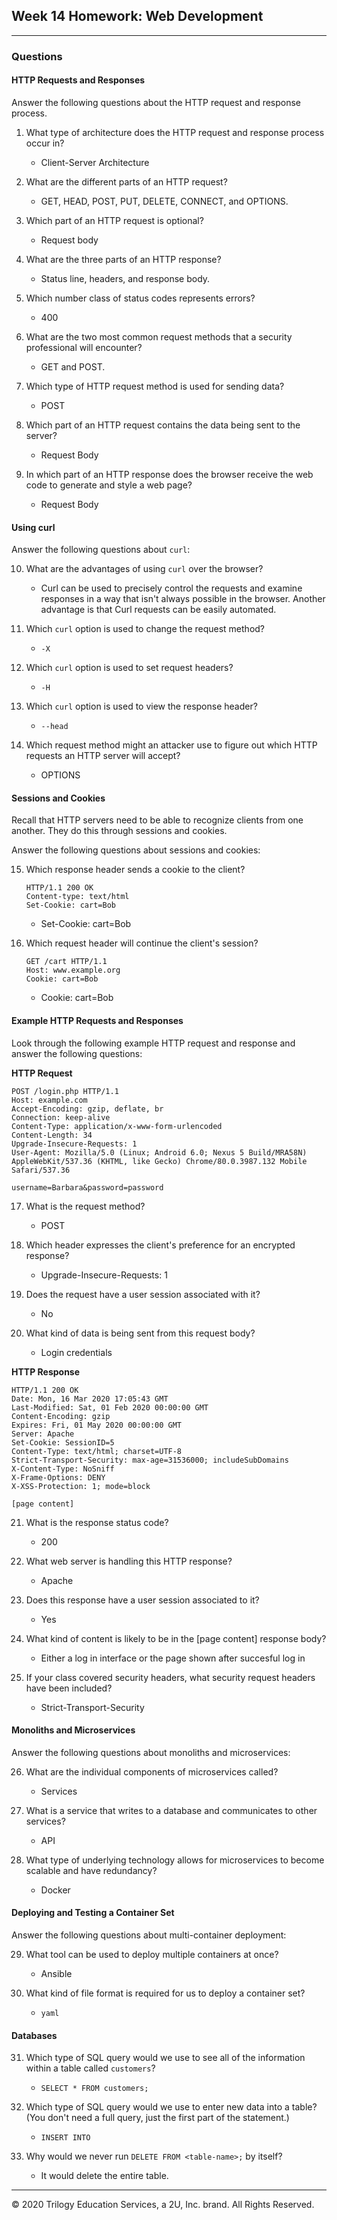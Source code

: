 ## Week 14 Homework: Web Development

---

### Questions 

#### HTTP Requests and Responses

Answer the following questions about the HTTP request and response process.

1. What type of architecture does the HTTP request and response process occur in?
    - Client-Server Architecture

2. What are the different parts of an HTTP request? 
    - GET, HEAD, POST, PUT, DELETE, CONNECT, and OPTIONS.

3. Which part of an HTTP request is optional?
    - Request body

4. What are the three parts of an HTTP response?
    - Status line, headers, and response body.

5. Which number class of status codes represents errors?
    - 400

6. What are the two most common request methods that a security professional will encounter?
    - GET and POST.

7. Which type of HTTP request method is used for sending data?
    - POST

8. Which part of an HTTP request contains the data being sent to the server?
    - Request Body

9. In which part of an HTTP response does the browser receive the web code to generate and style a web page?
    - Request Body


#### Using curl

Answer the following questions about `curl`:

10. What are the advantages of using `curl` over the browser?
    - Curl can be used to precisely control the requests and examine responses in a way that isn't always possible in the browser. Another advantage is that Curl requests can be easily automated.

11. Which `curl` option is used to change the request method?
    - `-X`

12. Which `curl` option is used to set request headers?
    - `-H`

13. Which `curl` option is used to view the response header?
    - `--head`

14. Which request method might an attacker use to figure out which HTTP requests an HTTP server will accept?
    - OPTIONS

#### Sessions and Cookies

Recall that HTTP servers need to be able to recognize clients from one another. They do this through sessions and cookies.

Answer the following questions about sessions and cookies:

15. Which response header sends a cookie to the client?

    ```HTTP
    HTTP/1.1 200 OK
    Content-type: text/html
    Set-Cookie: cart=Bob
    ```
    - Set-Cookie: cart=Bob

16. Which request header will continue the client's session?

    ```HTTP
    GET /cart HTTP/1.1
    Host: www.example.org
    Cookie: cart=Bob
    ```
    - Cookie: cart=Bob
    

#### Example HTTP Requests and Responses

Look through the following example HTTP request and response and answer the following questions:

**HTTP Request**

```HTTP
POST /login.php HTTP/1.1
Host: example.com
Accept-Encoding: gzip, deflate, br
Connection: keep-alive
Content-Type: application/x-www-form-urlencoded
Content-Length: 34
Upgrade-Insecure-Requests: 1
User-Agent: Mozilla/5.0 (Linux; Android 6.0; Nexus 5 Build/MRA58N) AppleWebKit/537.36 (KHTML, like Gecko) Chrome/80.0.3987.132 Mobile Safari/537.36

username=Barbara&password=password
```

17. What is the request method?
    - POST

18. Which header expresses the client's preference for an encrypted response?
    - Upgrade-Insecure-Requests: 1

19. Does the request have a user session associated with it?
    - No

20. What kind of data is being sent from this request body?
    - Login credentials

**HTTP Response**

```HTTP
HTTP/1.1 200 OK
Date: Mon, 16 Mar 2020 17:05:43 GMT
Last-Modified: Sat, 01 Feb 2020 00:00:00 GMT
Content-Encoding: gzip
Expires: Fri, 01 May 2020 00:00:00 GMT
Server: Apache
Set-Cookie: SessionID=5
Content-Type: text/html; charset=UTF-8
Strict-Transport-Security: max-age=31536000; includeSubDomains
X-Content-Type: NoSniff
X-Frame-Options: DENY
X-XSS-Protection: 1; mode=block

[page content]
```

21. What is the response status code?
    - 200

22. What web server is handling this HTTP response?
    - Apache

23. Does this response have a user session associated to it?
    - Yes

24. What kind of content is likely to be in the [page content] response body?
    - Either a log in interface or the page shown after succesful log in

25. If your class covered security headers, what security request headers have been included?
    - Strict-Transport-Security

#### Monoliths and Microservices

Answer the following questions about monoliths and microservices:

26. What are the individual components of microservices called?
    - Services

27. What is a service that writes to a database and communicates to other services?
    - API

28. What type of underlying technology allows for microservices to become scalable and have redundancy?
    - Docker

#### Deploying and Testing a Container Set

Answer the following questions about multi-container deployment:

29. What tool can be used to deploy multiple containers at once?
    - Ansible

30. What kind of file format is required for us to deploy a container set?
    - `yaml`

#### Databases

31. Which type of SQL query would we use to see all of the information within a table called `customers`?
    - `SELECT * FROM customers;`

32. Which type of SQL query would we use to enter new data into a table? (You don't need a full query, just the first part of the statement.)
    - `INSERT INTO`

33. Why would we never run `DELETE FROM <table-name>;` by itself?
    - It would delete the entire table.

---

© 2020 Trilogy Education Services, a 2U, Inc. brand. All Rights Reserved.  
